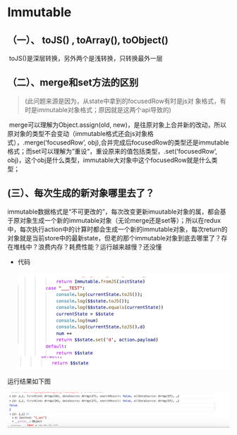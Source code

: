 # Immutable

## （一）、 toJS() , toArray(), toObject()

​	toJS()是深层转换，另外两个是浅转换，只转换最外一层

## （二）、merge和set方法的区别

> (此问题来源是因为，从state中拿到的focusedRow有时是js对	象格式，有时是immutable对象格式；原因就是这两个api导致的)

​	merge可以理解为Object.assign(old, new)，是往原对象上合并新的改动，所以原对象的类型不会变动（immutable格式还会js对象格式），.merge(‘focusedRow’, obj),合并完成后focusedRow的类型还是immutable格式；而set可以理解为”重设“，重设原来的值包括类型，.set(‘focusedRow’, obj)，这个obj是什么类型，immutable大对象中这个focusedRow就是什么类型；

## (三）、每次生成的新对象哪里去了？

​	immutable数据格式是“不可更改的”，每次改变更新imuutable对象的属，都会基于原对象生成一个新的immutable对象（无论merge还是set等）；所以在redux中，每次执行action中的计算时都会生成一个新的immutable对象，每次return的对象就是当前store中的最新state，但老的那个immutable对象到底去哪里了？存在堆栈中？浪费内存？耗费性能？运行越来越慢？还没懂

- 代码

  ![代码](https://github.com/liangzhuang327/Drips/blob/master/pictrues/WX20180531-162554%402x.png)

运行结果如下图

![运行结果](https://github.com/liangzhuang327/Drips/blob/master/pictrues/WX20180531-162648%402x.png)